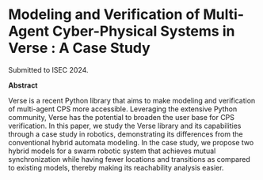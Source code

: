# Modeling and Verification of Multi-Agent Cyber-Physical Systems in Verse : A Case Study
Submitted to ISEC 2024.

**Abstract**

Verse is a recent Python library that aims to make modeling and verification of multi-agent CPS more accessible. Leveraging the extensive Python community, Verse has the potential to broaden the user base for CPS verification. In this paper, we study the Verse library and its capabilities through a case study in robotics, demonstrating its differences from the conventional hybrid automata modeling. In the case study, we propose two hybrid models for a swarm robotic system that achieves mutual synchronization while having fewer locations and transitions as compared to existing models, thereby making its reachability analysis easier.
